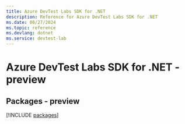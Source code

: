 ```yaml
---
title: Azure DevTest Labs SDK for .NET
description: Reference for Azure DevTest Labs SDK for .NET
ms.date: 08/27/2024
ms.topic: reference
ms.devlang: dotnet
ms.service: devtest-lab
---
```

# Azure DevTest Labs SDK for .NET - preview
## Packages - preview
[!INCLUDE [packages](devtest-labs-index.md)]